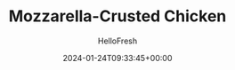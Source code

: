 ---
draft: true # Use this only for setting draft status
hidden: false # Use this to hide unwanted recipes
slug: # <post-title>
title: 'Mozzarella-Crusted Chicken'
description: "Think of this recipe as a new take on chicken Parmesan. Herbs, breadcrumbs, and mozzarella are heaped onto chicken to create glorious crown of a crust. In place of marinara, roasted tomatoes add a sweet and tangy punch. On the side, you’ve also got some crispy potatoes because, hey, why not?"
image: https://img.hellofresh.com/f_auto,fl_lossy,q_auto,w_1200/hellofresh_s3/image/de-mozzarella-crusted-chicken-w0-4336bddd.jpg
date: 2024-01-24T09:33:45+00:00
author: HelloFresh

tags: []
categories: "main course"
cuisines: "American"
allergens: ['Milk', 'Wheat']

calories: 545
preptime: ['30 minutes']
cooktime: # 180 = 3 Hours | In minutes
totaltime: PT30M
servings: 2

links:
  - description: "Think of this recipe as a new take on chicken Parmesan. Herbs, breadcrumbs, and mozzarella are heaped onto chicken to create glorious crown of a crust. In place of marinara, roasted tomatoes add a sweet and tangy punch. On the side, you’ve also got some crispy potatoes because, hey, why not?"
    website: https://www.hellofresh.com/recipes/mozzarella-crusted-chicken-5845b27b2e69d7646110f1c2
    image: https://img.hellofresh.com/f_auto,fl_lossy,q_auto,w_1200/hellofresh_s3/image/de-mozzarella-crusted-chicken-w0-4336bddd.jpg
 
weight: # 1 | You can add weight to some posts to override the default sorting (date descending)

comments: false # Keep False

ingredients: ['12 ounce Chicken Breasts', '½ cup Mozzarella Cheese', '2 unit Roma Tomato', '½ cup Panko Breadcrumbs', '1 teaspoon Paprika', '12 ounce Yukon Gold Potatoes', '1 teaspoon Dried Oregano', '4 teaspoon Olive Oil', 'unit Salt', 'unit Pepper']

instructionTitles: ['Preheat and prep', 'Roast veggies', 'Make panko crust', 'Season chicken', 'Coat chicken', 'Bake chicken and serve']
instructions: ['Wash and dry all produce. Preheat oven to 425 degrees. Cut potatoes into ½-inch-thick wedges, like steak fries. Core and quarter tomatoes.', 'Toss potatoes on one side of a foil-lined baking sheet with a drizzle of olive oil and a pinch of salt and pepper. On other side of baking sheet, toss tomatoes with a drizzle of olive oil and a pinch of salt and pepper. Roast until potatoes are crispy and tomatoes are very soft, 25-30 minutes, tossing halfway through.', 'Mix panko, oregano, paprika, mozzarella, a drizzle of olive oil, and a pinch of salt and pepper in a small bowl.', 'Season chicken breasts all over with salt and pepper. Rub with a drizzle of olive oil. Place on a second baking sheet.', 'Add a layer of panko crust to top of each chicken breast, gently pressing to adhere. Pile topping as high as possible (you may have some left over).', 'Bake chicken until meat is cooked through and topping is golden brown, about 20 minutes. Serve with potato wedges and roasted tomatoes.']
---